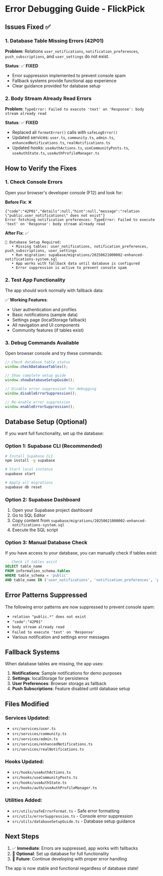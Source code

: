 # Error Debugging Guide - FlickPick

## Issues Fixed ✅

### 1. Database Table Missing Errors (42P01)

**Problem**: Relations `user_notifications`, `notification_preferences`, `push_subscriptions`, and `user_settings` do not exist.

**Status**: ✅ **FIXED**

- Error suppression implemented to prevent console spam
- Fallback systems provide functional app experience
- Clear guidance provided for database setup

### 2. Body Stream Already Read Errors

**Problem**: `TypeError: Failed to execute 'text' on 'Response': body stream already read`

**Status**: ✅ **FIXED**

- Replaced all `formatError()` calls with `safeLogError()`
- Updated services: `user.ts`, `community.ts`, `admin.ts`, `enhancedNotifications.ts`, `realNotifications.ts`
- Updated hooks: `useAuthActions.ts`, `useCommunityPosts.ts`, `useAuthState.ts`, `useAuthProfileManager.ts`

## How to Verify the Fixes

### 1. Check Console Errors

Open your browser's developer console (F12) and look for:

**Before Fix**: ❌

```
{"code":"42P01","details":null,"hint":null,"message":"relation \"public.user_notifications\" does not exist"}
Error fetching notification preferences: TypeError: Failed to execute 'text' on 'Response': body stream already read
```

**After Fix**: ✅

```
📝 Database Setup Required:
   • Missing tables: user_notifications, notification_preferences, push_subscriptions, user_settings
   • Run migration: supabase/migrations/20250621000002-enhanced-notifications-system.sql
   • App works with fallback data until database is configured
   • Error suppression is active to prevent console spam
```

### 2. Test App Functionality

The app should work normally with fallback data:

✅ **Working Features**:

- User authentication and profiles
- Basic notifications (sample data)
- Settings page (localStorage fallback)
- All navigation and UI components
- Community features (if tables exist)

### 3. Debug Commands Available

Open browser console and try these commands:

```javascript
// Check database table status
window.checkDatabaseTables();

// Show complete setup guide
window.showDatabaseSetupGuide();

// Disable error suppression for debugging
window.disableErrorSuppression();

// Re-enable error suppression
window.enableErrorSuppression();
```

## Database Setup (Optional)

If you want full functionality, set up the database:

### Option 1: Supabase CLI (Recommended)

```bash
# Install Supabase CLI
npm install -g supabase

# Start local instance
supabase start

# Apply all migrations
supabase db reset
```

### Option 2: Supabase Dashboard

1. Open your Supabase project dashboard
2. Go to SQL Editor
3. Copy content from `supabase/migrations/20250621000002-enhanced-notifications-system.sql`
4. Execute the SQL script

### Option 3: Manual Database Check

If you have access to your database, you can manually check if tables exist:

```sql
-- Check if tables exist
SELECT table_name
FROM information_schema.tables
WHERE table_schema = 'public'
AND table_name IN ('user_notifications', 'notification_preferences', 'push_subscriptions', 'user_settings');
```

## Error Patterns Suppressed

The following error patterns are now suppressed to prevent console spam:

- `relation "public.*" does not exist`
- `"code":"42P01"`
- `body stream already read`
- `Failed to execute 'text' on 'Response'`
- Various notification and settings error messages

## Fallback Systems

When database tables are missing, the app uses:

1. **Notifications**: Sample notifications for demo purposes
2. **Settings**: localStorage for persistence
3. **User Preferences**: Browser storage as fallback
4. **Push Subscriptions**: Feature disabled until database setup

## Files Modified

### Services Updated:

- `src/services/user.ts`
- `src/services/community.ts`
- `src/services/admin.ts`
- `src/services/enhancedNotifications.ts`
- `src/services/realNotifications.ts`

### Hooks Updated:

- `src/hooks/useAuthActions.ts`
- `src/hooks/useCommunityPosts.ts`
- `src/hooks/useAuthState.ts`
- `src/hooks/auth/useAuthProfileManager.ts`

### Utilities Added:

- `src/utils/safeErrorFormat.ts` - Safe error formatting
- `src/utils/errorSuppression.ts` - Console error suppression
- `src/utils/databaseSetupGuide.ts` - Database setup guidance

## Next Steps

1. ✅ **Immediate**: Errors are suppressed, app works with fallbacks
2. 🔄 **Optional**: Set up database for full functionality
3. 🚀 **Future**: Continue developing with proper error handling

The app is now stable and functional regardless of database state!

